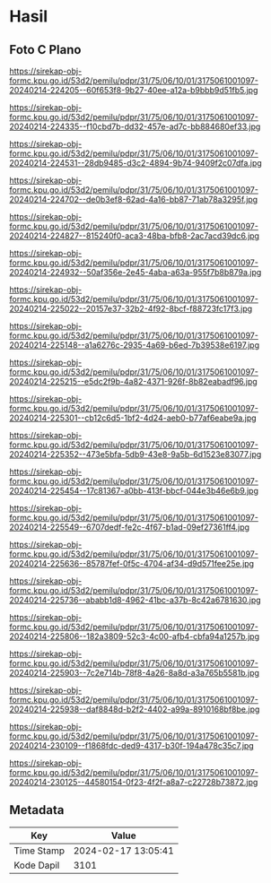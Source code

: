 # Hasil

## Foto C Plano

https://sirekap-obj-formc.kpu.go.id/53d2/pemilu/pdpr/31/75/06/10/01/3175061001097-20240214-224205--60f653f8-9b27-40ee-a12a-b9bbb9d51fb5.jpg

https://sirekap-obj-formc.kpu.go.id/53d2/pemilu/pdpr/31/75/06/10/01/3175061001097-20240214-224335--f10cbd7b-dd32-457e-ad7c-bb884680ef33.jpg

https://sirekap-obj-formc.kpu.go.id/53d2/pemilu/pdpr/31/75/06/10/01/3175061001097-20240214-224531--28db9485-d3c2-4894-9b74-9409f2c07dfa.jpg

https://sirekap-obj-formc.kpu.go.id/53d2/pemilu/pdpr/31/75/06/10/01/3175061001097-20240214-224702--de0b3ef8-62ad-4a16-bb87-71ab78a3295f.jpg

https://sirekap-obj-formc.kpu.go.id/53d2/pemilu/pdpr/31/75/06/10/01/3175061001097-20240214-224827--815240f0-aca3-48ba-bfb8-2ac7acd39dc6.jpg

https://sirekap-obj-formc.kpu.go.id/53d2/pemilu/pdpr/31/75/06/10/01/3175061001097-20240214-224932--50af356e-2e45-4aba-a63a-955f7b8b879a.jpg

https://sirekap-obj-formc.kpu.go.id/53d2/pemilu/pdpr/31/75/06/10/01/3175061001097-20240214-225022--20157e37-32b2-4f92-8bcf-f88723fc17f3.jpg

https://sirekap-obj-formc.kpu.go.id/53d2/pemilu/pdpr/31/75/06/10/01/3175061001097-20240214-225148--a1a6276c-2935-4a69-b6ed-7b39538e6197.jpg

https://sirekap-obj-formc.kpu.go.id/53d2/pemilu/pdpr/31/75/06/10/01/3175061001097-20240214-225215--e5dc2f9b-4a82-4371-926f-8b82eabadf96.jpg

https://sirekap-obj-formc.kpu.go.id/53d2/pemilu/pdpr/31/75/06/10/01/3175061001097-20240214-225301--cb12c6d5-1bf2-4d24-aeb0-b77af6eabe9a.jpg

https://sirekap-obj-formc.kpu.go.id/53d2/pemilu/pdpr/31/75/06/10/01/3175061001097-20240214-225352--473e5bfa-5db9-43e8-9a5b-6d1523e83077.jpg

https://sirekap-obj-formc.kpu.go.id/53d2/pemilu/pdpr/31/75/06/10/01/3175061001097-20240214-225454--17c81367-a0bb-413f-bbcf-044e3b46e6b9.jpg

https://sirekap-obj-formc.kpu.go.id/53d2/pemilu/pdpr/31/75/06/10/01/3175061001097-20240214-225549--6707dedf-fe2c-4f67-b1ad-09ef27361ff4.jpg

https://sirekap-obj-formc.kpu.go.id/53d2/pemilu/pdpr/31/75/06/10/01/3175061001097-20240214-225636--85787fef-0f5c-4704-af34-d9d571fee25e.jpg

https://sirekap-obj-formc.kpu.go.id/53d2/pemilu/pdpr/31/75/06/10/01/3175061001097-20240214-225736--ababb1d8-4962-41bc-a37b-8c42a6781630.jpg

https://sirekap-obj-formc.kpu.go.id/53d2/pemilu/pdpr/31/75/06/10/01/3175061001097-20240214-225806--182a3809-52c3-4c00-afb4-cbfa94a1257b.jpg

https://sirekap-obj-formc.kpu.go.id/53d2/pemilu/pdpr/31/75/06/10/01/3175061001097-20240214-225903--7c2e714b-78f8-4a26-8a8d-a3a765b5581b.jpg

https://sirekap-obj-formc.kpu.go.id/53d2/pemilu/pdpr/31/75/06/10/01/3175061001097-20240214-225938--daf8848d-b2f2-4402-a99a-8910168bf8be.jpg

https://sirekap-obj-formc.kpu.go.id/53d2/pemilu/pdpr/31/75/06/10/01/3175061001097-20240214-230109--f1868fdc-ded9-4317-b30f-194a478c35c7.jpg

https://sirekap-obj-formc.kpu.go.id/53d2/pemilu/pdpr/31/75/06/10/01/3175061001097-20240214-230125--44580154-0f23-4f2f-a8a7-c22728b73872.jpg


## Metadata

| Key        | Value               |
| ---------- | ------------------- |
| Time Stamp | 2024-02-17 13:05:41 |
| Kode Dapil | 3101                |



